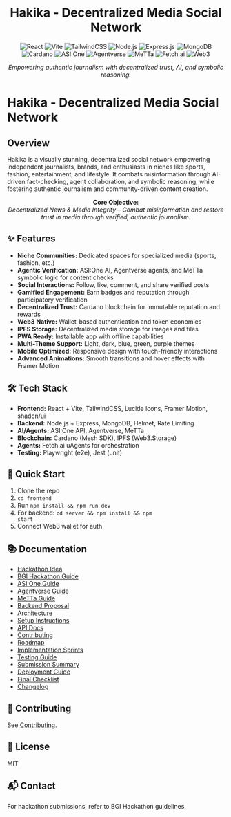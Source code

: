 <div align="center">
  <h1>Hakika - Decentralized Media Social Network</h1>
  
  <!-- Badges: Tech Stack -->
  <p>
    <img src="https://img.shields.io/badge/Frontend-React-blue?logo=react&logoColor=white" alt="React"/>
    <img src="https://img.shields.io/badge/Vite-Development-purple?logo=vite&logoColor=white" alt="Vite"/>
    <img src="https://img.shields.io/badge/TailwindCSS-Utility-06B6D4?logo=tailwindcss&logoColor=white" alt="TailwindCSS"/>
    <img src="https://img.shields.io/badge/Node.js-Backend-339933?logo=node.js&logoColor=white" alt="Node.js"/>
    <img src="https://img.shields.io/badge/Express.js-Server-000000?logo=express&logoColor=white" alt="Express.js"/>
    <img src="https://img.shields.io/badge/MongoDB-Database-47A248?logo=mongodb&logoColor=white" alt="MongoDB"/>
    <img src="https://img.shields.io/badge/Cardano-Blockchain-0033AD?logo=cardano&logoColor=white" alt="Cardano"/>
    <img src="https://img.shields.io/badge/AI-ASI:One-FFB300?logo=OpenAI&logoColor=white" alt="ASI:One"/>
    <img src="https://img.shields.io/badge/Agentverse-Agents-6C63FF?logo=githubactions&logoColor=white" alt="Agentverse"/>
    <img src="https://img.shields.io/badge/MeTTa-SymbolicLogic-FF69B4?logo=probot&logoColor=white" alt="MeTTa"/>
    <img src="https://img.shields.io/badge/Fetch.ai-uAgents-2D3748?logo=fetchai&logoColor=white" alt="Fetch.ai"/>
    <img src="https://img.shields.io/badge/Web3-Wallet-4E44CE?logo=web3dotjs&logoColor=white" alt="Web3"/>
  </p>
  <p><em>Empowering authentic journalism with decentralized trust, AI, and symbolic reasoning.</em></p>
</div>

# Hakika - Decentralized Media Social Network

## Overview
Hakika is a visually stunning, decentralized social network empowering independent journalists, brands, and enthusiasts in niches like sports, fashion, entertainment, and lifestyle. It combats misinformation through AI-driven fact-checking, agent collaboration, and symbolic reasoning, while fostering authentic journalism and community-driven content creation.

<p align="center">
  <b>Core Objective:</b> <br>
  <em>Decentralized News & Media Integrity – Combat misinformation and restore trust in media through verified, authentic journalism.</em>
</p>

## ✨ Features
- <b>Niche Communities:</b> Dedicated spaces for specialized media (sports, fashion, etc.)
- <b>Agentic Verification:</b> ASI:One AI, Agentverse agents, and MeTTa symbolic logic for content checks
- <b>Social Interactions:</b> Follow, like, comment, and share verified posts
- <b>Gamified Engagement:</b> Earn badges and reputation through participatory verification
- <b>Decentralized Trust:</b> Cardano blockchain for immutable reputation and rewards
- <b>Web3 Native:</b> Wallet-based authentication and token economies
- <b>IPFS Storage:</b> Decentralized media storage for images and files
- <b>PWA Ready:</b> Installable app with offline capabilities
- <b>Multi-Theme Support:</b> Light, dark, blue, green, purple themes
- <b>Mobile Optimized:</b> Responsive design with touch-friendly interactions
- <b>Advanced Animations:</b> Smooth transitions and hover effects with Framer Motion

## 🛠️ Tech Stack
<ul>
  <li><b>Frontend:</b> React + Vite, TailwindCSS, Lucide icons, Framer Motion, shadcn/ui</li>
  <li><b>Backend:</b> Node.js + Express, MongoDB, Helmet, Rate Limiting</li>
  <li><b>AI/Agents:</b> ASI:One API, Agentverse, MeTTa</li>
  <li><b>Blockchain:</b> Cardano (Mesh SDK), IPFS (Web3.Storage)</li>
  <li><b>Agents:</b> Fetch.ai uAgents for orchestration</li>
  <li><b>Testing:</b> Playwright (e2e), Jest (unit)</li>
</ul>

## 🚀 Quick Start
1. Clone the repo
2. <code>cd frontend</code>
3. Run <code>npm install && npm run dev</code>
4. For backend: <code>cd server && npm install && npm start</code>
5. Connect Web3 wallet for auth

## 📚 Documentation
<ul>
  <li><a href="docs/hackathon_idea.md">Hackathon Idea</a></li>
  <li><a href="docs/bgihackathon.md">BGI Hackathon Guide</a></li>
  <li><a href="docs/asi1_guide.md">ASI:One Guide</a></li>
  <li><a href="docs/agentverse_guide.md">Agentverse Guide</a></li>
  <li><a href="docs/metta_guide.md">MeTTa Guide</a></li>
  <li><a href="docs/backend_proposal.md">Backend Proposal</a></li>
  <li><a href="docs/architecture.md">Architecture</a></li>
  <li><a href="docs/setup.md">Setup Instructions</a></li>
  <li><a href="docs/api_docs.md">API Docs</a></li>
  <li><a href="docs/contributing.md">Contributing</a></li>
  <li><a href="docs/roadmap.md">Roadmap</a></li>
  <li><a href="docs/implementation_sprints.md">Implementation Sprints</a></li>
  <li><a href="docs/testing.md">Testing Guide</a></li>
  <li><a href="docs/submission.md">Submission Summary</a></li>
  <li><a href="docs/deployment.md">Deployment Guide</a></li>
  <li><a href="docs/checklist.md">Final Checklist</a></li>
  <li><a href="CHANGELOG.md">Changelog</a></li>
</ul>

## 🤝 Contributing
See <a href="docs/contributing.md">Contributing</a>.

## 📝 License
MIT

## 📬 Contact
For hackathon submissions, refer to BGI Hackathon guidelines.
